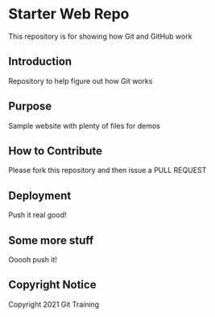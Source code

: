 # Starter Web Repo

This repository is for showing how Git and GitHub work

## Introduction

Repository to help figure out how Git works

## Purpose

Sample website with plenty of files for demos

## How to Contribute

Please fork this repository and then issue a PULL REQUEST

## Deployment

Push it real good!

## Some more stuff

Ooooh push it!

## Copyright Notice
Copyright 2021 Git Training

